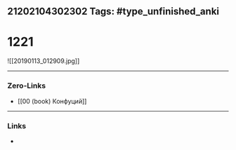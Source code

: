 21202104302302
Tags: #type_unfinished_anki 
---
# 1221

![[20190113_012909.jpg]]

---
### Zero-Links
- [[00 (book) Конфуций]]
---
### Links
-